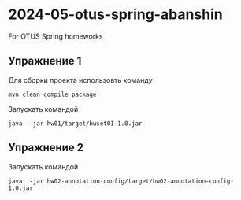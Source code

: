 # 2024-05-otus-spring-abanshin

For OTUS Spring homeworks

## Упражнение 1
Для сборки проекта использовть команду
```shell
mvn clean compile package
```
Запускать командой
```shell
java  -jar hw01/target/hwset01-1.0.jar
```

## Упражнение 2
Запускать командой
```shell
java  -jar hw02-annotation-config/target/hw02-annotation-config-1.0.jar
```

